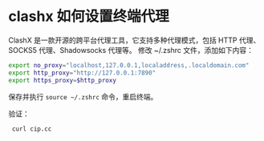 # clashx 如何设置终端代理

ClashX 是一款开源的跨平台代理工具，它支持多种代理模式，包括 HTTP 代理、SOCKS5 代理、Shadowsocks 代理等。
修改 ~/.zshrc 文件，添加如下内容：

```bash
export no_proxy="localhost,127.0.0.1,localaddress,.localdomain.com"
export http_proxy="http://127.0.0.1:7890"
export https_proxy=$http_proxy
```
保存并执行 `source ~/.zshrc` 命令，重启终端。

验证：
```bash
 curl cip.cc
```


